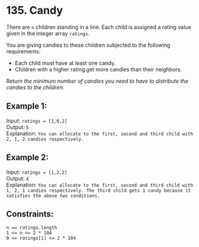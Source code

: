 # 135. Candy
There are `n` children standing in a line. Each child is assigned a rating value given in the integer array `ratings`.

You are giving candies to these children subjected to the following requirements:

- Each child must have at least one candy.  
- Children with a higher rating get more candies than their neighbors.  

Return *the minimum number of candies you need to have to distribute the candies to the children.*

## Example 1:
Input: `ratings = [1,0,2]`  
Output: `5`  
Explanation: `You can allocate to the first, second and third child with 2, 1, 2 candies respectively.`    

## Example 2:
Input: `ratings = [1,2,2]`  
Output: `4`  
Explanation: `You can allocate to the first, second and third child with 1, 2, 1 candies respectively.
The third child gets 1 candy because it satisfies the above two conditions.`  


## Constraints:
`n == ratings.length`  
`1 <= n <= 2 * 104`  
`0 <= ratings[i] <= 2 * 104`  